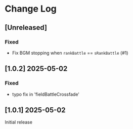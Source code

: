 <!-- markdownlint-disable MD013 MD024 -->

# Change Log

## [Unreleased]

### Fixed

- Fix BGM stopping when `rankBattle` == `sRankBattle` (#1)

## [1.0.2] 2025-05-02

### Fixed

- typo fix in 'fieldBattleCrossfade'

## [1.0.1] 2025-05-02

Initial release
